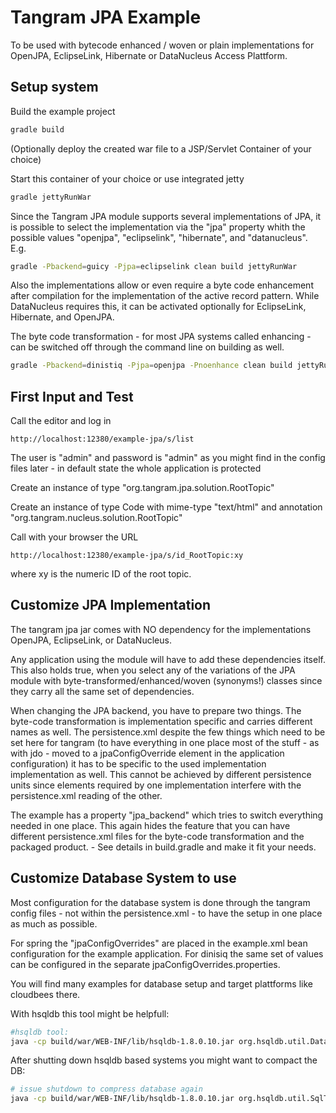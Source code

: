 Tangram JPA Example
===================

To be used with bytecode enhanced / woven or plain implementations for OpenJPA,
EclipseLink, Hibernate or DataNucleus Access Plattform.

Setup system
------------

Build the example project

```bash
gradle build
```

(Optionally deploy the created war file to a JSP/Servlet Container of your choice)

Start this container of your choice or use integrated jetty

```bash
gradle jettyRunWar
```

Since the Tangram JPA module supports several implementations of JPA, it is possible
to select the implementation via the "jpa" property whith the possible values
"openjpa", "eclipselink", "hibernate", and "datanucleus". E.g.

```bash
gradle -Pbackend=guicy -Pjpa=eclipselink clean build jettyRunWar
```

Also the implementations allow or even require a byte code enhancement after compilation
for the implementation of the active record pattern. While DataNucleus requires this, it
can be activated optionally for EclipseLink, Hibernate, and OpenJPA.

The byte code transformation - for most JPA systems called enhancing - can be switched off
through the command line on building as well.

```bash
gradle -Pbackend=dinistiq -Pjpa=openjpa -Pnoenhance clean build jettyRunWar
```

First Input and Test
--------------------

Call the editor and log in

```
http://localhost:12380/example-jpa/s/list
```

The user is "admin" and password is "admin" as you might find in the config files
later - in default state the whole application is protected

Create an instance of type "org.tangram.jpa.solution.RootTopic"

Create an instance of type Code with mime-type "text/html" and annotation
"org.tangram.nucleus.solution.RootTopic"

Call with your browser the URL

```
http://localhost:12380/example-jpa/s/id_RootTopic:xy
```

where xy is the numeric ID of the root topic.

Customize JPA Implementation
----------------------------

The tangram jpa jar comes with NO dependency for the implementations OpenJPA,
EclipseLink, or DataNucleus.

Any application using the module will have to add these dependencies itself. This
also holds true, when you select any of the variations of the JPA module with
byte-transformed/enhanced/woven (synonyms!) classes since they carry all the same
set of dependencies.

When changing the JPA backend, you have to prepare two things. The byte-code
transformation is implementation specific and carries different names as well.
The persistence.xml despite the few things which need to be set here for tangram
(to have everything in one place most of the stuff - as with jdo - moved to
a jpaConfigOverride element in the application configuration) it has to be
specific to the used implementation implementation as well. This cannot be achieved
by different persistence units since elements required by one implementation interfere
with the persistence.xml reading of the other.

The example has a property "jpa_backend" which tries to switch everything needed
in one place. This again hides the feature that you can have different persistence.xml
files for the byte-code transformation and the packaged product. - See details in
build.gradle and make it fit your needs.

Customize Database System to use
--------------------------------

Most configuration for the database system is done through the tangram config
files - not within the persistence.xml - to have the setup in one place as much
as possible.

For spring the "jpaConfigOverrides" are placed in the example.xml bean configuration
for the example application. For dinisiq the same set of values can be configured in
the separate jpaConfigOverrides.properties.

You will find many examples for database setup and target plattforms like cloudbees there.

With hsqldb this tool might be helpfull:

```bash
#hsqldb tool:
java -cp build/war/WEB-INF/lib/hsqldb-1.8.0.10.jar org.hsqldb.util.DatabaseManager
```

After shutting down hsqldb based systems you might want to compact the DB:

```bash
# issue shutdown to compress database again
java -cp build/war/WEB-INF/lib/hsqldb-1.8.0.10.jar org.hsqldb.util.SqlTool --inlineRc url=jdbc:hsqldb:file:tangram-rdbms,password=,user=sa --sql "shutdown;"
```
